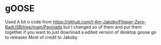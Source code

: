 # gOOSE
Used A bit o code from https://github.com/I-Am-Jakoby/Flipper-Zero-BadUSB/tree/main/Payloads but I changed so of them and put them together
if you want to just download a edited version of desktop goose go to releases Most of credit to Jakoby

